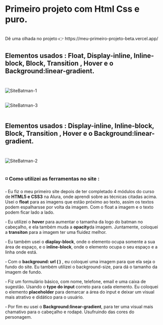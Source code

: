 # Primeiro projeto com Html Css e puro.
<br>
 Dê uma olhada no projeto  👉  https://meu-primeiro-projeto-beta.vercel.app/


## Elementos usados : Float, Display-inline, Inline-block, Block, Transition , Hover e o Background:linear-gradient. <br><br>

![SiteBatman-1](https://user-images.githubusercontent.com/114417026/195597163-34dc1eb6-e24c-4c70-9354-28177e1dd9ea.png)
 <br><br>

![SiteBatman-3](https://user-images.githubusercontent.com/114417026/195604948-990972b6-cafc-4998-9fd9-b11fea198323.png)
 <br><br>


## Elementos usados : Display-inline, Inline-block, Block, Transition , Hover e o Background:linear-gradient.<br><br>


![SiteBatman-2](https://user-images.githubusercontent.com/114417026/195597224-775b2737-6dbe-4ad8-ba74-897cfb246518.png)
   <br> <br>
   ### ◽️ Como utilizei as ferramentas no site :

<p> ▫️ Eu fiz o meu primeiro site depois de ter completado 4 módulos do curso de<strong> HTML5 e CSS3</strong> na Alura, onde aprendi sobre as técnicas citadas acima.
  Usei o <strong>float</strong> para as imagens que estão próximo ao texto, assim os textos podem espalharsse por volta da imagem. Com o float a imagem e o texto podem ficar lado a lado.
  
 ▫️ Eu utilizei o <strong>hover</strong> para aumentar o tamanha da logo do batman no cabeçalho, e ela também  muda a <strong> opacity</strong>da imagem. Juntamente, coloquei a <strong>transiton</strong> para a imagem ter uma fluidez melhor.
  
  ▫️ Eu também usei o <strong>diaplay-block</strong>, onde o elemento ocupa somente a sua área de espaço, e o <strong>inline-block</strong>, onde o elemento ocupa o seu espaço e a linha onde está.
  
  ▫️ Com o <strong>background: url ( )</strong> , eu coloquei uma imagem para que ela seja o fundo do site. Eu também utilizei o background-size, para dá o tamanho da imagem de fundo.
  
  ▫️ Fiz um formulário básico, com nome, telefone, email e uma caixa de sugestão. Usando o <strong>type do input</strong> correto para cada elemento. Eu coloquei o elemento <strong>placeholder</strong> para demarcar a área do input e deixar um visual mais atrativo e didático para o usuário.
  
 
  ▫️ Por fim eu usei o <strong>Background:linear-gradient</strong>, para ter uma visual mais chamativo para o cabeçalho e rodapé. Usufruindo das cores do personagem.
</p>
